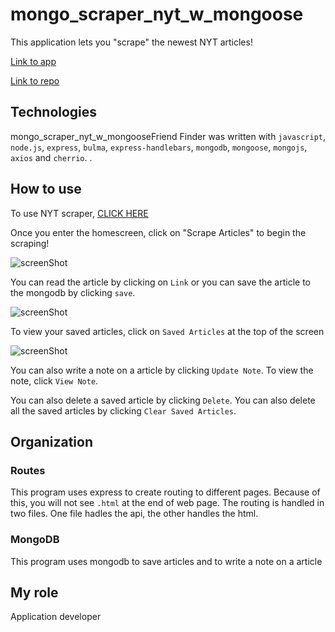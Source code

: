 # mongo_scraper_nyt_w_mongoose

This application lets you "scrape" the newest NYT articles! 


[Link to app](https://mongodb-nyt.herokuapp.com/)

[Link to repo](https://github.com/phillip0150/mongo_scraper_nyt_w_mongoose/)

## Technologies
mongo_scraper_nyt_w_mongooseFriend Finder was written with `javascript`, `node.js`, `express`, `bulma`, `express-handlebars`, `mongodb`, `mongoose`, `mongojs`, `axios` and `cherrio`.
.


## How to use


To use NYT scraper, [CLICK HERE](https://mongodb-nyt.herokuapp.com/)


Once you enter the homescreen, click on "Scrape Articles" to begin the scraping!


![screenShot](https://github.com/phillip0150/mongo_scraper_nyt_w_mongoose//blob/master/images/2.png?raw=true)


You can read the article by clicking on `Link` or you can save the article to the mongodb by clicking `save`.


![screenShot](https://github.com/phillip0150/mongo_scraper_nyt_w_mongoose//blob/master/images/3.png?raw=true)

To view your saved articles, click on `Saved Articles` at the top of the screen

![screenShot](https://github.com/phillip0150/mongo_scraper_nyt_w_mongoose//blob/master/images/4.png?raw=true)

You can also write a note on a article by clicking `Update Note`. To view the note, click `View Note`.

You can also delete a saved article by clicking `Delete`. You can also delete all the saved articles by clicking `Clear Saved Articles`.

## Organization

### Routes

This program uses express to create routing to different pages. Because of this, you will not see `.html` at the end of web page. The routing is handled in two files. One file hadles the api, the other handles the html.


### MongoDB

This program uses mongodb to save articles and to write a note on a article



## My role
Application developer
 

